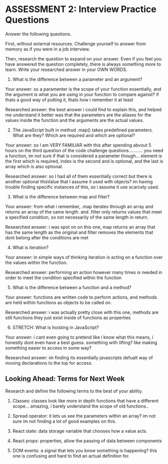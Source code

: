 # ASSESSMENT 2: Interview Practice Questions

Answer the following questions.

First, without external resources. Challenge yourself to answer from memory as if you were in a job interview.

Then, research the question to expand on your answer. Even if you feel you have answered the question completely, there is always something more to learn. Write your researched answer in your OWN WORDS.

1. What is the difference between a parameter and an argument?

Your answer: so a paramenter is the scope of your function essentially, and the argument is what you are using in your function to compare against? if thats a good way of putting it, thats how i remember it at least

Researched answer: the best answer i could find to explain this, and helped me understand it better was that the parameters are the aliases for the values inside the function and the arguments are the actual values.

2. The JavaScript built in method .map() takes predefined parameters. What are they? Which are required and which are optional?

Your answer: so I am VERY FAMILIAR with this after spending abvout 5 hours on the third question of the code challenge questions........... 
you need a function, im not sure if that is considered a parameter though... element is the first which is required, index is the second and is optional, and the last is array which is also optional.

Researched answer: so I had all of them essentially correct but there is another optional thisValue that I assume it used with objects? im having trouble finding specific instances of this, so i assume it use scarcely used.

3. What is the difference between map and filter?

Your answer: from what i remember, .map iterates through an array and returns an array of the same length. and .filter only returns values that meet a specified condition, so not necessarily of the same length in return.

Researched answer: i was spot on on this one, map returns an array that has the same length as the original and filter removes the elements that dont belong after the conditions are met

4. What is iteration?

Your answer: in simple ways of thinking iteration is acting on a function over the values within the function. 

Researched answer: performing an action however many times is needed in order to meet the condition specified within the function

5. What is the difference between a function and a method?

Your answer: functions are written code to perform actions, and methods are held within functions as objects to be called on.

Researched answer: i was actually pretty close with this one, methods are still functions they just exist inside of functions as properties

6. STRETCH: What is hoisting in JavaScript?

Your answer: i cant even going to pretend like i know what this means, i honestly dont even have a best guess. something with lifting? like making something easier to access in some way?

Researched answer: im finding its essentially javascripts defualt way of moving declarations to the top for access.

## Looking Ahead: Terms for Next Week

Research and define the following terms to the best of your ability.

1. Classes: classes look like more in depth functions that have a different scope... amazing, i barely understand the scope of old functions..

2. Spread operator: it lets us see the parameters within an array? im not sure im not finding a lot of good examples on this.

3. React state: data storage variable that chooses how a value acts.

4. React props: properties, allow the passing of data between components

5. DOM events: a signal that lets you know something is happening? this one is confusing and hard to find an actual definition for.
